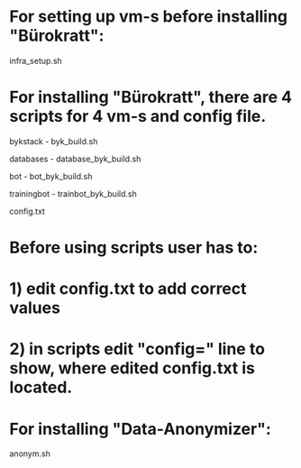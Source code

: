 # For setting up vm-s before installing "Bürokratt":
infra_setup.sh

# For installing "Bürokratt", there are 4 scripts for 4 vm-s and config file.
bykstack - byk_build.sh

databases - database_byk_build.sh

bot - bot_byk_build.sh

trainingbot - trainbot_byk_build.sh

config.txt

# Before using scripts user has to:
# 1) edit config.txt to add correct values
# 2) in scripts edit "config=" line to show, where edited config.txt is located.

# For installing "Data-Anonymizer":
anonym.sh
